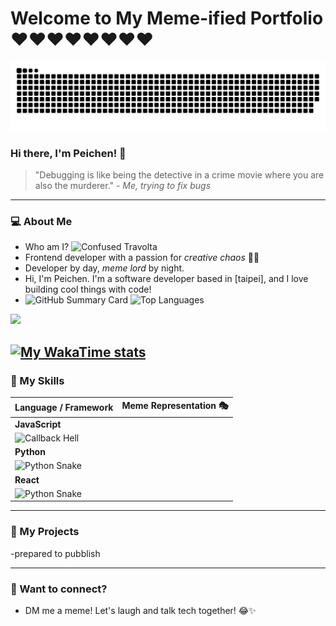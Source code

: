 # Welcome to My Meme-ified Portfolio ❤️❤️❤️❤️❤️❤️❤️❤️

<picture>
  <source
    media="(prefers-color-scheme: dark)"
    srcset="https://raw.githubusercontent.com/neozhu/neozhu/output/github-contribution-grid-snake-dark.svg"
  />
  <source
    media="(prefers-color-scheme: light)"
    srcset="https://raw.githubusercontent.com/neozhu/neozhu/output/github-contribution-grid-snake.svg"
  />
  <img
    alt="github contribution grid snake animation"
    src="https://raw.githubusercontent.com/neozhu/neozhu/output/github-contribution-grid-snake.svg"
  />
</picture>

### Hi there, I'm Peichen! 👋

> "Debugging is like being the detective in a crime movie where you are also the murderer." - _Me, trying to fix bugs_

---

### 💻 About Me

- Who am I?
  ![Confused Travolta](https://media.giphy.com/media/3o6Zt481isNVuQI1l6/giphy.gif)
- Frontend developer with a passion for _creative chaos_ 🎨🤓
- Developer by day, _meme lord_ by night.
- Hi, I'm Peichen. I'm a software developer based in [taipei], and I love building cool things with code!
- ![GitHub Summary Card](https://github-profile-summary-cards.vercel.app/api/cards/profile-details?username=dennislee928&theme=default)
  ![Top Languages](https://github-readme-stats.vercel.app/api/top-langs/?username=dennislee928&layout=compact&theme=radical)

<img src="https://github-profile-trophy.vercel.app/?username=dennislee928&theme=juicyfresh&no-bg=true" />

## [![My WakaTime stats](https://github-readme-stats.vercel.app/api/wakatime?username=dennislee928)](https://github.com/dennislee928/github-readme-stats)

### 🔧 My Skills

| Language / Framework                                                                                                                                                                      | Meme Representation 🎭 |
| ----------------------------------------------------------------------------------------------------------------------------------------------------------------------------------------- | ---------------------- |
| **JavaScript**                                                                                                                                                                            |
| ![Callback Hell](https://media.giphy.com/media/JIX9t2j0ZTN9S/giphy.gif)                                                                                                                   |
| **Python**                                                                                                                                                                                |
| ![Python Snake](https://media.giphy.com/media/xUPGcguWZHRC2HyBRS/giphy.gif)                                                                                                               |
| **React**                                                                                                                                                                                 |
| ![Python Snake](https://i.giphy.com/media/v1.Y2lkPTc5MGI3NjExZXE4ZHJ5aDJsZDl5NnJwMWt4cW01aWJvYmNqNHcxZXdldHpyejc0NCZlcD12MV9pbnRlcm5hbF9naWZfYnlfaWQmY3Q9Zw/g5R9dok94mrIvplmZd/giphy.gif) |

---

### 🔨 My Projects

-prepared to pubblish

---

### 🥳 Want to connect?

- DM me a meme! Let's laugh and talk tech together! 😂✨

